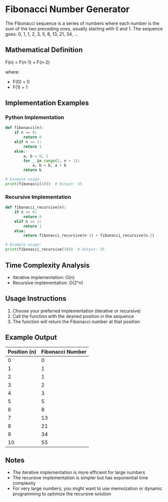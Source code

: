 # Fibonacci Number Generator

The Fibonacci sequence is a series of numbers where each number is the sum of the two preceding ones, usually starting with 0 and 1. The sequence goes: 0, 1, 1, 2, 3, 5, 8, 13, 21, 34, ...

## Mathematical Definition

F(n) = F(n-1) + F(n-2)

where:
- F(0) = 0
- F(1) = 1

## Implementation Examples

### Python Implementation

```python
def fibonacci(n):
    if n <= 0:
        return 0
    elif n == 1:
        return 1
    else:
        a, b = 0, 1
        for _ in range(2, n + 1):
            a, b = b, a + b
        return b

# Example usage:
print(fibonacci(10))  # Output: 55
```

### Recursive Implementation

```python
def fibonacci_recursive(n):
    if n <= 0:
        return 0
    elif n == 1:
        return 1
    else:
        return fibonacci_recursive(n-1) + fibonacci_recursive(n-2)

# Example usage:
print(fibonacci_recursive(10))  # Output: 55
```

## Time Complexity Analysis

- Iterative implementation: O(n)
- Recursive implementation: O(2^n)

## Usage Instructions

1. Choose your preferred implementation (iterative or recursive)
2. Call the function with the desired position in the sequence
3. The function will return the Fibonacci number at that position

## Example Output

| Position (n) | Fibonacci Number |
|--------------|------------------|
| 0            | 0                |
| 1            | 1                |
| 2            | 1                |
| 3            | 2                |
| 4            | 3                |
| 5            | 5                |
| 6            | 8                |
| 7            | 13               |
| 8            | 21               |
| 9            | 34               |
| 10           | 55               |

## Notes

- The iterative implementation is more efficient for large numbers
- The recursive implementation is simpler but has exponential time complexity
- For very large numbers, you might want to use memoization or dynamic programming to optimize the recursive solution
